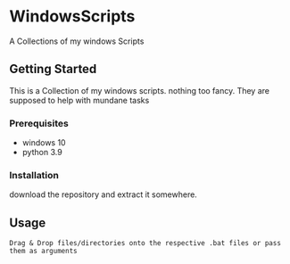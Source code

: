 # WindowsScripts

A Collections of my windows Scripts

## Getting Started

This is a Collection of my windows scripts. nothing too fancy. They are supposed to help with mundane tasks

### Prerequisites

* windows 10
* python 3.9

### Installation

download the repository and extract it somewhere.

## Usage

```
Drag & Drop files/directories onto the respective .bat files or pass them as arguments
```

